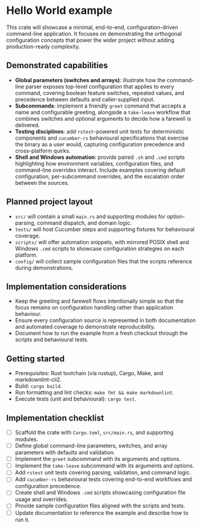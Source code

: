 # Hello World example

This crate will showcase a minimal, end-to-end, configuration-driven
command-line application. It focuses on demonstrating the orthogonal
configuration concepts that power the wider project without adding
production-ready complexity.

## Demonstrated capabilities

- **Global parameters (switches and arrays)**: illustrate how the command-line
  parser exposes top-level configuration that applies to every command,
  covering boolean feature switches, repeated values, and precedence between
  defaults and caller-supplied input.
- **Subcommands**: implement a friendly `greet` command that accepts a name and
  configurable greeting, alongside a `take-leave` workflow that combines
  switches and optional arguments to decide how a farewell is delivered.
- **Testing disciplines**: add `rstest`-powered unit tests for deterministic
  components and `cucumber-rs` behavioural specifications that exercise the
  binary as a user would, capturing configuration precedence and cross-platform
  quirks.
- **Shell and Windows automation**: provide paired `.sh` and `.cmd` scripts
  highlighting how environment variables, configuration files, and command-line
  overrides interact. Include examples covering default configuration,
  per-subcommand overrides, and the escalation order between the sources.

## Planned project layout

- `src/` will contain a small `main.rs` and supporting modules for
  option-parsing, command dispatch, and domain logic.
- `tests/` will host Cucumber steps and supporting fixtures for behavioural
  coverage.
- `scripts/` will offer automation snippets, with mirrored POSIX shell and
  Windows `.cmd` scripts to showcase configuration strategies on each platform.
- `config/` will collect sample configuration files that the scripts reference
  during demonstrations.

## Implementation considerations

- Keep the greeting and farewell flows intentionally simple so that the focus
  remains on configuration handling rather than application behaviour.
- Ensure every configuration source is represented in both documentation and
  automated coverage to demonstrate reproducibility.
- Document how to run the example from a fresh checkout through the scripts and
  behavioural tests.

## Getting started

- Prerequisites: Rust toolchain (via rustup), Cargo, Make, and
  markdownlint-cli2.
- Build: `cargo build`.
- Run formatting and lint checks: `make fmt && make markdownlint`.
- Execute tests (unit and behavioural): `cargo test`.

## Implementation checklist

- [ ] Scaffold the crate with `Cargo.toml`, `src/main.rs`, and supporting
      modules.
- [ ] Define global command-line parameters, switches, and array parameters
      with defaults and validation.
- [ ] Implement the `greet` subcommand with its arguments and options.
- [ ] Implement the `take-leave` subcommand with its arguments and options.
- [ ] Add `rstest` unit tests covering parsing, validation, and command logic.
- [ ] Add `cucumber-rs` behavioural tests covering end-to-end workflows and
      configuration precedence.
- [ ] Create shell and Windows `.cmd` scripts showcasing configuration file
      usage and overrides.
- [ ] Provide sample configuration files aligned with the scripts and tests.
- [ ] Update documentation to reference the example and describe how to run it.
